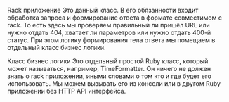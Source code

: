 Rack приложение
Это данный класс. В его обязанности входит обработка запроса и формирование ответа в формате совместимом с rack. То есть здесь мы проверяем правильный ли пришёл URL или нужно отдать 404, хватает ли параметров или нужно отдать 400-й статус. При этом логику формирования тела ответа мы помещаем в отдельный класс бизнес логики.

Класс бизнес логики
Это отдельный простой Ruby класс, который может называться, например, TimeFormatter. Он ничего не должен знать о rack приложении, иными словами о том кто и где будет его использовать. Мы можем вызывать его из консоли или в другом Ruby приложении без HTTP API интерфейса.
